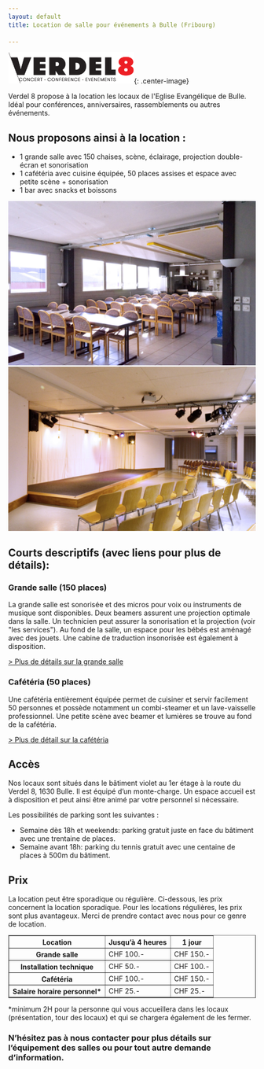 ```yaml
---
layout: default
title: Location de salle pour événements à Bulle (Fribourg)

---
```

![](assets/images/logo-verdel8.png){: .center-image}

Verdel 8 propose à la location les locaux de l'Eglise Evangélique de Bulle. Idéal pour conférences, anniversaires, rassemblements ou autres événements.

## Nous proposons ainsi à la location :

* 1 grande salle avec 150 chaises, scène, éclairage, projection double-écran et sonorisation
* 1 cafétéria avec cuisine équipée, 50 places assises et espace avec petite scène + sonorisation
* 1 bar avec snacks et boissons

<div class="row2 image-links"><div><a href="cafeteria.html"><img src="assets/images/cafet/DSC_7073.jpg" /></a></div><div><a href="grandesalle.html"><img src="assets/images/grandesalle/DSC_7139.jpg" /></a></div></div>

## Courts descriptifs (avec liens pour plus de détails):

### Grande salle (150 places)

La grande salle est sonorisée et des micros pour voix ou instruments de musique sont disponibles. Deux beamers assurent une projection optimale dans la salle. Un technicien peut assurer la sonorisation et la projection (voir "les services"). Au fond de la salle, un espace pour les bébés est aménagé avec des jouets. Une cabine de traduction insonorisée est également à disposition.

[> Plus de détails sur la grande salle](grandesalle.html)

### Cafétéria (50 places)

Une cafétéria entièrement équipée permet de cuisiner et servir facilement 50 personnes et possède notamment un combi-steamer et un lave-vaisselle professionnel. Une petite scène avec beamer et lumières se trouve au fond de la  cafétéria.

[> Plus de détail sur la cafétéria](cafeteria.html)

## Accès

Nos locaux sont situés dans le bâtiment violet au 1er étage à la route du Verdel 8, 1630 Bulle. Il est équipé d’un monte-charge. Un espace accueil est à disposition et peut ainsi être animé par votre personnel si nécessaire.

Les possibilités de parking sont les suivantes :

* Semaine dès 18h et weekends: parking gratuit juste en face du bâtiment avec une trentaine de places.
* Semaine avant 18h: parking du tennis gratuit avec une centaine de places à 500m du bâtiment.

## Prix

La location peut être sporadique ou régulière. Ci-dessous, les prix concernent la location sporadique. Pour les locations régulières, les prix sont plus avantageux. Merci de prendre contact avec nous pour ce genre de location.

<table border="1"><tbody><tr><th><b>Location </b></th><th><b>Jusqu’à 4 heures</b></th><th><b>1 jour</b></th></tr><tr><th><b>Grande salle</b></th><td>CHF 100.-</td><td>CHF 150.-</td></tr><tr><th><b>Installation technique</b></th><td>CHF 50.-</td><td>CHF 100.-</td></tr><tr><th><b>Cafétéria</b></th><td>CHF 100.-</td><td>CHF 150.-</td></tr><tr><th><b>Salaire horaire personnel* </b></th><td>CHF 25.-</td><td>CHF 25.-</td></tr></tbody></table>

\*minimum 2H pour la personne qui vous accueillera dans les locaux (présentation, tour des locaux) et qui se chargera également de les fermer.

### N’hésitez pas à nous contacter pour plus détails sur l’équipement des salles ou pour tout autre demande d’information.